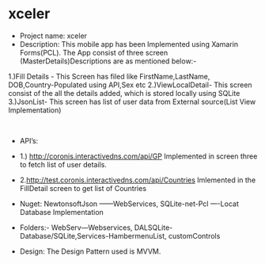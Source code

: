 # xceler




* Project name: xceler
* Description: This  mobile app has been Implemented using Xamarin Forms(PCL). The App consist of three screen (MasterDetails)Descriptions are as mentioned below:-

1.)Fill Details - This Screen has filed like         FirstName,LastName,
DOB,Country-Populated using API,Sex etc
2.)ViewLocalDetail- This screen consist of the all the details added, which is stored locally using SQLite
3.)JsonList- This screen has list of user data from External source(List View Implementation)

 
* API’s:
* 1.) http://coronis.interactivedns.com/api/GP  Implemented in screen three to fetch list of user details.
* 2.http://test.coronis.interactivedns.com/api/Countries Imlemented in the FillDetail screen to get list of Countries




* Nuget: NewtonsoftJson ——WebServices, SQLite-net-Pcl —-Locat Database Implementation

* Folders:- WebServ—Webservices, DALSQLite-Database/SQLite,Services-HambermenuList, customControls



* Design: The Design Pattern used is MVVM.
